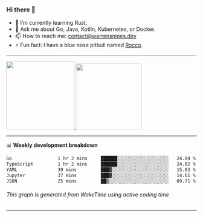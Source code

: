 ### Hi there 👋

- 🌱 I’m currently learning Rust.
- 💬 Ask me about Go, Java, Kotlin, Kubernetes, or Docker.
- 📫 How to reach me: contact@warrensnipes.dev
- ⚡ Fun fact: I have a blue nose pitbull named [Rocco](https://i.imgur.com/iLsSCKu.jpg).

-------


<a href="https://github.com/LockedThread/LockedThread">
  <img height="180em" src="https://github-readme-stats.vercel.app/api?username=LockedThread&theme=transparent&bg_color=00000000&show_icons=true&count_private=true" />
  <img height="174em" src="https://github-readme-stats.vercel.app/api/top-langs?username=LockedThread&theme=transparent&layout=compact&hide_progress=true&bg_color=00000000" />
  </a>

-------

📊 **Weekly development breakdown**
<!--START_SECTION:waka-->

```txt
Go                 1 hr 2 mins     ██████░░░░░░░░░░░░░░░░░░░   24.04 %
TypeScript         1 hr 2 mins     ██████░░░░░░░░░░░░░░░░░░░   24.02 %
YAML               39 mins         ███▓░░░░░░░░░░░░░░░░░░░░░   15.03 %
Jupyter            37 mins         ███▓░░░░░░░░░░░░░░░░░░░░░   14.61 %
JSON               25 mins         ██▒░░░░░░░░░░░░░░░░░░░░░░   09.71 %
```

<!--END_SECTION:waka-->
###### *This graph is generated from WakeTime using active coding time*
-------

